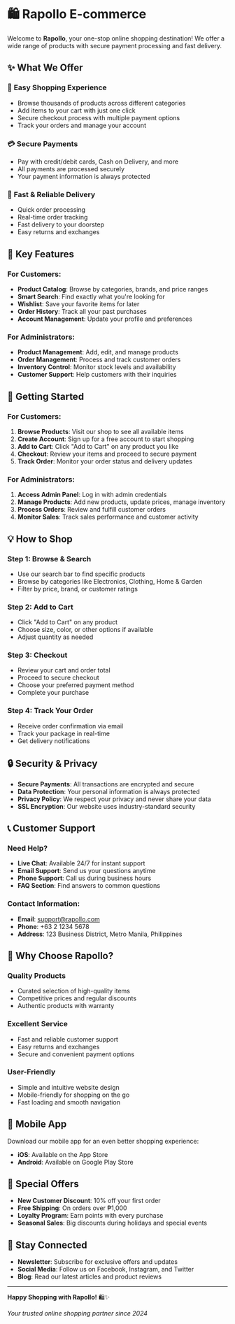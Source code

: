 # 🛍️ Rapollo E-commerce

Welcome to **Rapollo**, your one-stop online shopping destination! We offer a wide range of products with secure payment processing and fast delivery.

## ✨ What We Offer

### 🛒 **Easy Shopping Experience**
- Browse thousands of products across different categories
- Add items to your cart with just one click
- Secure checkout process with multiple payment options
- Track your orders and manage your account

### 💳 **Secure Payments**
- Pay with credit/debit cards, Cash on Delivery, and more
- All payments are processed securely
- Your payment information is always protected

### 🚚 **Fast & Reliable Delivery**
- Quick order processing
- Real-time order tracking
- Fast delivery to your doorstep
- Easy returns and exchanges

## 🎯 Key Features

### **For Customers:**
- **Product Catalog**: Browse by categories, brands, and price ranges
- **Smart Search**: Find exactly what you're looking for
- **Wishlist**: Save your favorite items for later
- **Order History**: Track all your past purchases
- **Account Management**: Update your profile and preferences

### **For Administrators:**
- **Product Management**: Add, edit, and manage products
- **Order Management**: Process and track customer orders
- **Inventory Control**: Monitor stock levels and availability
- **Customer Support**: Help customers with their inquiries

## 🚀 Getting Started

### **For Customers:**
1. **Browse Products**: Visit our shop to see all available items
2. **Create Account**: Sign up for a free account to start shopping
3. **Add to Cart**: Click "Add to Cart" on any product you like
4. **Checkout**: Review your items and proceed to secure payment
5. **Track Order**: Monitor your order status and delivery updates

### **For Administrators:**
1. **Access Admin Panel**: Log in with admin credentials
2. **Manage Products**: Add new products, update prices, manage inventory
3. **Process Orders**: Review and fulfill customer orders
4. **Monitor Sales**: Track sales performance and customer activity

## 💡 How to Shop

### **Step 1: Browse & Search**
- Use our search bar to find specific products
- Browse by categories like Electronics, Clothing, Home & Garden
- Filter by price, brand, or customer ratings

### **Step 2: Add to Cart**
- Click "Add to Cart" on any product
- Choose size, color, or other options if available
- Adjust quantity as needed

### **Step 3: Checkout**
- Review your cart and order total
- Proceed to secure checkout
- Choose your preferred payment method
- Complete your purchase

### **Step 4: Track Your Order**
- Receive order confirmation via email
- Track your package in real-time
- Get delivery notifications

## 🔒 Security & Privacy

- **Secure Payments**: All transactions are encrypted and secure
- **Data Protection**: Your personal information is always protected
- **Privacy Policy**: We respect your privacy and never share your data
- **SSL Encryption**: Our website uses industry-standard security

## 📞 Customer Support

### **Need Help?**
- **Live Chat**: Available 24/7 for instant support
- **Email Support**: Send us your questions anytime
- **Phone Support**: Call us during business hours
- **FAQ Section**: Find answers to common questions

### **Contact Information:**
- **Email**: support@rapollo.com
- **Phone**: +63 2 1234 5678
- **Address**: 123 Business District, Metro Manila, Philippines

## 🌟 Why Choose Rapollo?

### **Quality Products**
- Curated selection of high-quality items
- Competitive prices and regular discounts
- Authentic products with warranty

### **Excellent Service**
- Fast and reliable customer support
- Easy returns and exchanges
- Secure and convenient payment options

### **User-Friendly**
- Simple and intuitive website design
- Mobile-friendly for shopping on the go
- Fast loading and smooth navigation

## 📱 Mobile App

Download our mobile app for an even better shopping experience:
- **iOS**: Available on the App Store
- **Android**: Available on Google Play Store

## 🎉 Special Offers

- **New Customer Discount**: 10% off your first order
- **Free Shipping**: On orders over ₱1,000
- **Loyalty Program**: Earn points with every purchase
- **Seasonal Sales**: Big discounts during holidays and special events

## 📧 Stay Connected

- **Newsletter**: Subscribe for exclusive offers and updates
- **Social Media**: Follow us on Facebook, Instagram, and Twitter
- **Blog**: Read our latest articles and product reviews

---

**Happy Shopping with Rapollo!** 🛍️✨

*Your trusted online shopping partner since 2024*